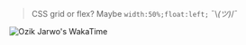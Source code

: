 > CSS grid or flex?
> Maybe `width:50%;float:left;` ¯\\_(ツ)_/¯


![Ozik Jarwo's WakaTime](https://github-readme-stats.vercel.app/api/wakatime?username=OzikPutraJarwo&layout=compact&custom_title=Ozik%20Jarwo%27s%20Stats%20per%20Week)
